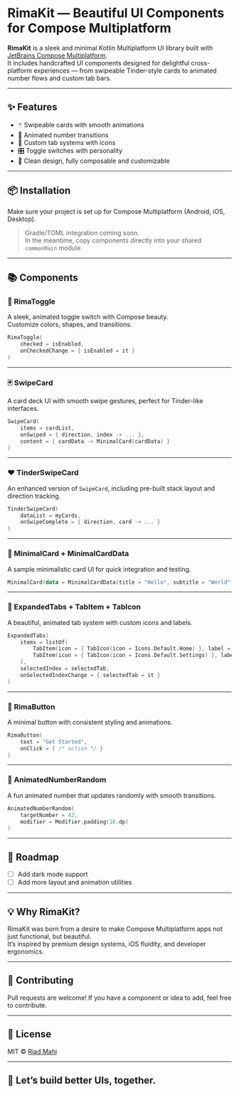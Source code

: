
# RimaKit — Beautiful UI Components for Compose Multiplatform

**RimaKit** is a sleek and minimal Kotlin Multiplatform UI library built with [JetBrains Compose Multiplatform](https://www.jetbrains.com/lp/compose-multiplatform/).  
It includes handcrafted UI components designed for delightful cross-platform experiences — from swipeable Tinder-style cards to animated number flows and custom tab bars.

---

## ✨ Features

- 🃏 Swipeable cards with smooth animations
- 🔢 Animated number transitions
- 🧲 Custom tab systems with icons
- 🎛️ Toggle switches with personality
- 🎨 Clean design, fully composable and customizable

---

## 📦 Installation

Make sure your project is set up for Compose Multiplatform (Android, iOS, Desktop).

> Gradle/TOML integration coming soon.  
> In the meantime, copy components directly into your shared `commonMain` module.

---

## 📚 Components

### 🔘 RimaToggle

A sleek, animated toggle switch with Compose beauty.  
Customize colors, shapes, and transitions.

```kotlin
RimaToggle(
    checked = isEnabled,
    onCheckedChange = { isEnabled = it }
)
```

---

### 🃏 SwipeCard

A card deck UI with smooth swipe gestures, perfect for Tinder-like interfaces.

```kotlin
SwipeCard(
    items = cardList,
    onSwiped = { direction, index -> ... },
    content = { cardData -> MinimalCard(cardData) }
)
```

---

### ❤️ TinderSwipeCard

An enhanced version of `SwipeCard`, including pre-built stack layout and direction tracking.

```kotlin
TinderSwipeCard(
    dataList = myCards,
    onSwipeComplete = { direction, card -> ... }
)
```

---

### 🧾 MinimalCard + MinimalCardData

A sample minimalistic card UI for quick integration and testing.

```kotlin
MinimalCard(data = MinimalCardData(title = "Hello", subtitle = "World"))
```

---

### 📂 ExpandedTabs + TabItem + TabIcon

A beautiful, animated tab system with custom icons and labels.

```kotlin
ExpandedTabs(
    items = listOf(
        TabItem(icon = { TabIcon(icon = Icons.Default.Home) }, label = "Home"),
        TabItem(icon = { TabIcon(icon = Icons.Default.Settings) }, label = "Settings")
    ),
    selectedIndex = selectedTab,
    onSelectedIndexChange = { selectedTab = it }
)
```

---

### 🎯 RimaButton

A minimal button with consistent styling and animations.

```kotlin
RimaButton(
    text = "Get Started",
    onClick = { /* action */ }
)
```

---

### 🔢 AnimatedNumberRandom

A fun animated number that updates randomly with smooth transitions.

```kotlin
AnimatedNumberRandom(
    targetNumber = 42,
    modifier = Modifier.padding(16.dp)
)
```

---

## 🚧 Roadmap

- [ ] Add dark mode support
- [ ] Add more layout and animation utilities

---

## 💡 Why RimaKit?

RimaKit was born from a desire to make Compose Multiplatform apps not just functional, but beautiful.  
It’s inspired by premium design systems, iOS fluidity, and developer ergonomics.

---

## 🤝 Contributing

Pull requests are welcome! If you have a component or idea to add, feel free to contribute.

---

## 📄 License

MIT © [Riad Mahi](https://www.linkedin.com/in/riadmahi)

---

## 🏁 Let’s build better UIs, together.